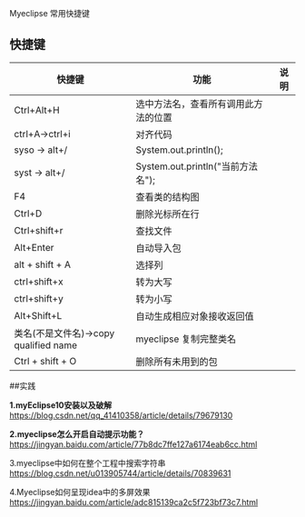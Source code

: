 Myeclipse 常用快捷键

## 快捷键

| 快捷键                               | 功能                                 | 说明 |
| ------------------------------------ | ------------------------------------ | ---- |
| Ctrl+Alt+H                           | 选中方法名，查看所有调用此方法的位置 |      |
| ctrl+A->ctrl+i                       | 对齐代码                             |      |
| syso -> alt+/                        | System.out.println();                |      |
| syst -> alt+/                        | System.out.println("当前方法名");    |      |
| F4                                   | 查看类的结构图                       |      |
| Ctrl+D                               | 删除光标所在行                       |      |
| Ctrl+shift+r                         | 查找文件                             |      |
| Alt+Enter                            | 自动导入包                           |      |
| alt + shift + A                      | 选择列                               |      |
| ctrl+shift+x                         | 转为大写                             |      |
| ctrl+shift+y                         | 转为小写                             |      |
| Alt+Shift+L                          | 自动生成相应对象接收返回值           |      |
| 类名(不是文件名)→copy qualified name | myeclipse 复制完整类名               |      |
| Ctrl + shift + O                     | 删除所有未用到的包                   |      |







##实践

**1.myEclipse10安装以及破解**
https://blog.csdn.net/qq_41410358/article/details/79679130

**2.myeclipse怎么开启自动提示功能？**
https://jingyan.baidu.com/article/77b8dc7ffe127a6174eab6cc.html

3.myeclipse中如何在整个工程中搜索字符串
https://blog.csdn.net/u013905744/article/details/70839631

4.Myeclipse如何呈现idea中的多屏效果
https://jingyan.baidu.com/article/adc815139ca2c5f723bf73c7.html

